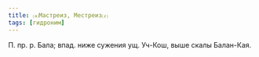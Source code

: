 ```yaml
---
title: ⒜Мастреиз, Местреиз⒵
tags: [гидроним]
---
```


П. пр. р. Бала; впад. ниже сужения ущ. Уч-Кош, выше скалы Балан-Кая.
